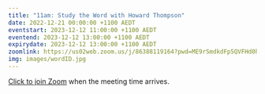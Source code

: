 ```yaml
---
title: "11am: Study the Word with Howard Thompson"
date: 2022-12-21 00:00:00 +1100 AEDT
eventstart: 2023-12-12 11:00:00 +1100 AEDT
eventend: 2023-12-12 13:00:00 +1100 AEDT
expirydate: 2023-12-12 13:00:00 +1100 AEDT
zoomlink: https://us02web.zoom.us/j/86388119164?pwd=ME9rSmdkdFp5QVFHd0hIbDZmNXhRQT09
img: images/wordID.jpg
---
```


[Click to join Zoom](https://us02web.zoom.us/j/86388119164?pwd=ME9rSmdkdFp5QVFHd0hIbDZmNXhRQT09) when the meeting time arrives.